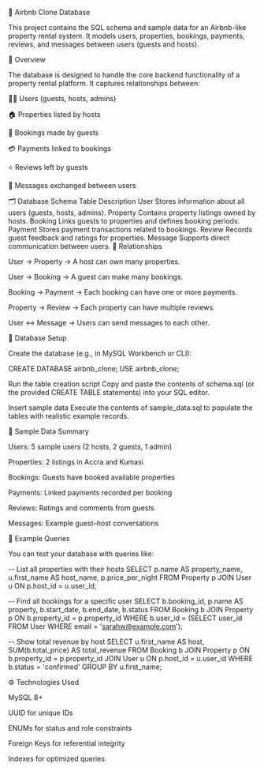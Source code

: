 🏡 Airbnb Clone Database

This project contains the SQL schema and sample data for an Airbnb-like property rental system.
It models users, properties, bookings, payments, reviews, and messages between users (guests and hosts).

📘 Overview

The database is designed to handle the core backend functionality of a property rental platform.
It captures relationships between:

🧍‍♂️ Users (guests, hosts, admins)

🏠 Properties listed by hosts

📅 Bookings made by guests

💳 Payments linked to bookings

⭐ Reviews left by guests

💬 Messages exchanged between users

🗂️ Database Schema
Table	Description
User	Stores information about all users (guests, hosts, admins).
Property	Contains property listings owned by hosts.
Booking	Links guests to properties and defines booking periods.
Payment	Stores payment transactions related to bookings.
Review	Records guest feedback and ratings for properties.
Message	Supports direct communication between users.
🧩 Relationships

User → Property → A host can own many properties.

User → Booking → A guest can make many bookings.

Booking → Payment → Each booking can have one or more payments.

Property → Review → Each property can have multiple reviews.

User ↔ Message → Users can send messages to each other.

🧱 Database Setup

Create the database (e.g., in MySQL Workbench or CLI):

CREATE DATABASE airbnb_clone;
USE airbnb_clone;


Run the table creation script
Copy and paste the contents of schema.sql (or the provided CREATE TABLE statements) into your SQL editor.

Insert sample data
Execute the contents of sample_data.sql to populate the tables with realistic example records.

💾 Sample Data Summary

Users: 5 sample users (2 hosts, 2 guests, 1 admin)

Properties: 2 listings in Accra and Kumasi

Bookings: Guests have booked available properties

Payments: Linked payments recorded per booking

Reviews: Ratings and comments from guests

Messages: Example guest–host conversations

🧠 Example Queries

You can test your database with queries like:

-- List all properties with their hosts
SELECT p.name AS property_name, u.first_name AS host_name, p.price_per_night
FROM Property p
JOIN User u ON p.host_id = u.user_id;

-- Find all bookings for a specific user
SELECT b.booking_id, p.name AS property, b.start_date, b.end_date, b.status
FROM Booking b
JOIN Property p ON b.property_id = p.property_id
WHERE b.user_id = (SELECT user_id FROM User WHERE email = 'sarahw@example.com');

-- Show total revenue by host
SELECT u.first_name AS host, SUM(b.total_price) AS total_revenue
FROM Booking b
JOIN Property p ON b.property_id = p.property_id
JOIN User u ON p.host_id = u.user_id
WHERE b.status = 'confirmed'
GROUP BY u.first_name;

⚙️ Technologies Used

MySQL 8+

UUID for unique IDs

ENUMs for status and role constraints

Foreign Keys for referential integrity

Indexes for optimized queries

